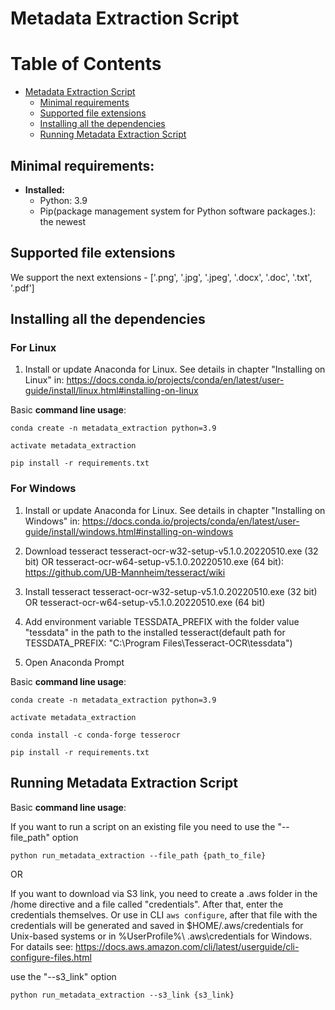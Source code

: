 # Metadata Extraction Script

Table of Contents
=================

* [Metadata Extraction Script](#metadata-extraction-script)
   * [Minimal requirements](#minimal-requirements)
   * [Supported file extensions](#supported-file-extensions)
   * [Installing all the dependencies](#Installing-all-the-dependencies)
   * [Running Metadata Extraction Script](#running-metadata-extraction-script)



## Minimal requirements:
* **Installed:**
	* Python: 3.9
	* Pip(package management system for Python software packages.): the newest


## Supported file extensions

We support the next extensions - ['.png', '.jpg', '.jpeg', '.docx', '.doc', '.txt', '.pdf']

## Installing all the dependencies

### For Linux

1. Install or update Anaconda for Linux. See details in chapter "Installing on Linux" in: https://docs.conda.io/projects/conda/en/latest/user-guide/install/linux.html#installing-on-linux

Basic **command line usage**:

	conda create -n metadata_extraction python=3.9
	
	activate metadata_extraction
	
	pip install -r requirements.txt
	
### For Windows

1. Install or update Anaconda for Linux. See details in chapter "Installing on Windows" in: https://docs.conda.io/projects/conda/en/latest/user-guide/install/windows.html#installing-on-windows

2. Download tesseract tesseract-ocr-w32-setup-v5.1.0.20220510.exe (32 bit) OR tesseract-ocr-w64-setup-v5.1.0.20220510.exe (64 bit): https://github.com/UB-Mannheim/tesseract/wiki

3. Install tesseract tesseract-ocr-w32-setup-v5.1.0.20220510.exe (32 bit) OR tesseract-ocr-w64-setup-v5.1.0.20220510.exe (64 bit)

4. Add environment variable TESSDATA_PREFIX with the folder value "tessdata" in the path to the installed tesseract(default path for TESSDATA_PREFIX: "C:\Program Files\Tesseract-OCR\tessdata")

5. Open Anaconda Prompt

Basic **command line usage**:

	conda create -n metadata_extraction python=3.9
	
	activate metadata_extraction
	
	conda install -c conda-forge tesserocr
	
	pip install -r requirements.txt


## Running Metadata Extraction Script

Basic **command line usage**:
    
If you want to run a script on an existing file you need to use the "--file_path" option
	
	python run_metadata_extraction --file_path {path_to_file}
	
OR

If you want to download via S3 link, you need to create a .aws folder in the /home directive and a file called "credentials". After that, enter the credentials themselves. Or use in CLI `aws configure`, after that file with the credentials will be generated and saved in $HOME/.aws/credentials for Unix-based systems or in %UserProfile%\ .aws\credentials for Windows.
For datails see:
https://docs.aws.amazon.com/cli/latest/userguide/cli-configure-files.html

use the "--s3_link" option

	python run_metadata_extraction --s3_link {s3_link}
